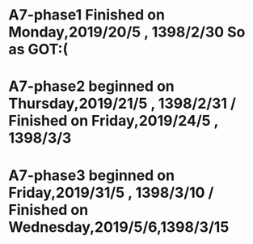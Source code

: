 # A7-phase1 Finished on Monday,2019/20/5 , 1398/2/30 So as GOT:(
# A7-phase2 beginned on Thursday,2019/21/5 , 1398/2/31 / Finished on Friday,2019/24/5 , 1398/3/3
# A7-phase3 beginned on Friday,2019/31/5 , 1398/3/10 / Finished on Wednesday,2019/5/6,1398/3/15
